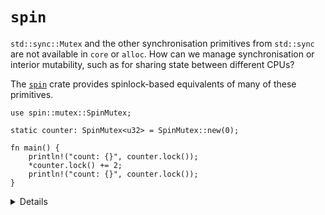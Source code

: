 # `spin`

`std::sync::Mutex` and the other synchronisation primitives from `std::sync` are not available in
`core` or `alloc`. How can we manage synchronisation or interior mutability, such as for sharing
state between different CPUs?

The [`spin`][1] crate provides spinlock-based equivalents of many of these primitives.

```rust,editable,compile_fail
use spin::mutex::SpinMutex;

static counter: SpinMutex<u32> = SpinMutex::new(0);

fn main() {
    println!("count: {}", counter.lock());
    *counter.lock() += 2;
    println!("count: {}", counter.lock());
}
```

<details>

* Be careful to avoid deadlock if you take locks in interrupt handlers.
* `spin` also has a ticket lock mutex implementation; equivalents of `RwLock`, `Barrier` and `Once`
  from `std::sync`;  and `Lazy` for lazy initialisation.
* The [`once_cell`][2] crate also has some useful types for late initialisation with a slightly
  different approach to `spin::once::Once`.

</details>

[1]: https://crates.io/crates/spin
[2]: https://crates.io/crates/once_cell
